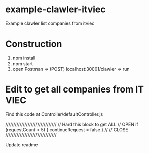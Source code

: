 # example-clawler-itviec
Example clawler list companies from itviec

# Construction
1. npm install
2. npm start 
3. open Postman => (POST) localhost:30001/clawler => run


# Edit to get all companies from IT VIEC
Find this code at 
Controller/defaultController.js

////////////////////////////////
// Hard this block to get ALL
// OPEN
if (requestCount > 5)
{
    continueRequest = false
}
//
// CLOSE
////////////////////////////////

Update readme